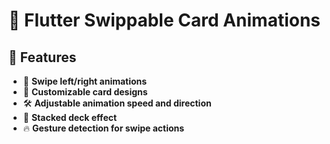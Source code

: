 # 📱 Flutter Swippable Card Animations  

## 🚀 Features  
- 🔄 **Swipe left/right animations**  
- 🎯 **Customizable card designs**  
- 🛠️ **Adjustable animation speed and direction**  
- 📏 **Stacked deck effect**  
- 🔥 **Gesture detection for swipe actions**  

